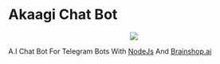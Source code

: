 # Akaagi Chat Bot
<p align="center">
  <img src="https://www.bing.com/images/search?view=detailV2&ccid=pIrUhevV&id=87A95E2FEBFCD9CC30C6FE3834A9A6BAFB39B5AC&thid=OIP.pIrUhevV598MfRBlR5vjEgHaEK&mediaurl=https%3a%2f%2fwww.siliconera.com%2fwp-content%2fuploads%2f2020%2f10%2fgenshin-impact-klee-1.jpg&exph=1080&expw=1920&q=klee+genshin+impact&simid=608052410160398272&FORM=IRPRST&ck=27C77BEBEA258C35A335B3F8235729F4&selectedIndex=10">
</p>

A.I Chat Bot For Telegram Bots With [NodeJs](https://nodejs.org) And [Brainshop.ai](https://brainshop.ai)

